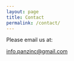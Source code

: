 ```yaml
---
layout: page
title: Contact
permalink: /contact/
---
```


Please email us at:

info.panzinc@gmail.com
